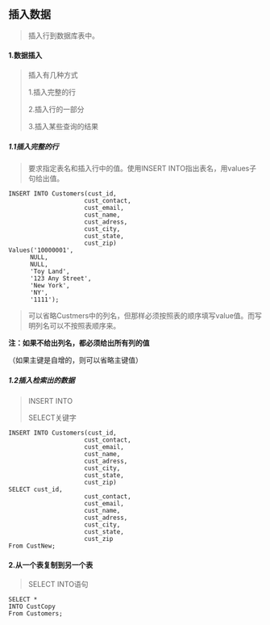 ## 插入数据

> 插入行到数据库表中。

#### 1.数据插入

> 插入有几种方式
>
> 1.插入完整的行
>
> 2.插入行的一部分
>
> 3.插入某些查询的结果

##### 1.1插入完整的行

> 要求指定表名和插入行中的值。使用INSERT INTO指出表名，用values子句给出值。

```mysql
INSERT INTO Customers(cust_id,
                     cust_contact,
                     cust_email,
                     cust_name,
                     cust_adress,
                     cust_city,
                     cust_state,
                     cust_zip)
Values('10000001',
      NULL,
      NULL,
      'Toy Land',
      '123 Any Street',
      'New York',
      'NY',
      '1111');
```

> 可以省略Custmers中的列名，但那样必须按照表的顺序填写value值。而写明列名可以不按照表顺序来。

**注：如果不给出列名，都必须给出所有列的值**

（如果主键是自增的，则可以省略主键值）

##### 1.2插入检索出的数据

> INSERT INTO
>
> SELECT关键字

```mysql
INSERT INTO Customers(cust_id,
                     cust_contact,
                     cust_email,
                     cust_name,
                     cust_adress,
                     cust_city,
                     cust_state,
                     cust_zip)
SELECT cust_id,
					 cust_contact,
                     cust_email,
                     cust_name,
                     cust_adress,
                     cust_city,
                     cust_state,
                     cust_zip
From CustNew;
```

#### 2.从一个表复制到另一个表

> SELECT INTO语句

```mysql
SELECT *
INTO CustCopy
From Customers;
```





